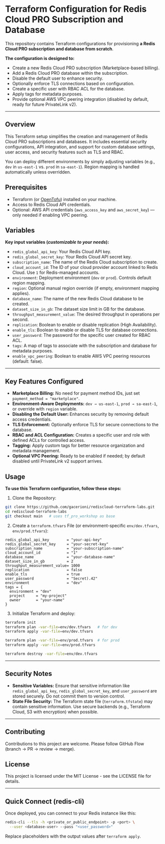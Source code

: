 # Terraform Configuration for Redis Cloud PRO Subscription and Database

This repository contains Terraform configurations for provisioning **a Redis Cloud PRO subscription and database from scratch**.

**The configuration is designed to:**

- Create a new Redis Cloud PRO subscription (Marketplace-based billing).
- Add a Redis Cloud PRO database within the subscription.
- Disable the default user to enhance security.
- Optionally enforce TLS connections based on configuration.
- Create a specific user with RBAC ACL for the database.
- Apply tags for metadata purposes.
- Provide optional AWS VPC peering integration (disabled by default, ready for future PrivateLink v2).

---

## Overview

This Terraform setup simplifies the creation and management of Redis Cloud PRO subscriptions and databases. It includes essential security configurations, API integration, and support for custom database settings, user access, and security features such as TLS and RBAC.

You can deploy different environments by simply adjusting variables (e.g., `dev` in `us-east-1` vs. `prod` in `sa-east-1`). Region mapping is handled automatically unless overridden.

## Prerequisites

- Terraform (or [OpenTofu](https://opentofu.org)) installed on your machine.
- Access to Redis Cloud API credentials.
- Optional: AWS API credentials (`aws_access_key` and `aws_secret_key`) — only needed if enabling VPC peering.

## Variables

**Key input variables (_customizable to your needs_):**

- `redis_global_api_key`: Your Redis Cloud API key.
- `redis_global_secret_key`: Your Redis Cloud API secret key.
- `subscription_name`: The name of the Redis Cloud subscription to create.
- `cloud_account_id`: The ID of your cloud provider account linked to Redis Cloud. Use `1` for Redis-managed accounts.
- `environment`: Deployment environment (`dev` or `prod`). Controls default region mapping.
- `region`: Optional manual region override (if empty, environment mapping applies).
- `database_name`: The name of the new Redis Cloud database to be created.
- `dataset_size_in_gb`: The dataset size limit in GB for the database.
- `throughput_measurement_value`: The desired throughput in operations per second.
- `replication`: Boolean to enable or disable replication (High Availability).
- `enable_tls`: Boolean to enable or disable TLS for database connections.
- `user_password`: The password for the specific user created for RBAC ACL.
- `tags`: A map of tags to associate with the subscription and database for metadata purposes.
- `enable_vpc_peering`: Boolean to enable AWS VPC peering resources (default: false).

---

## Key Features Configured

- **Marketplace Billing:** No need for payment method IDs, just set `payment_method = "marketplace"`.
- **Environment-Aware Deployments:** `dev → us-east-1`, `prod → sa-east-1`, or override with `region` variable.
- **Disabling the Default User:** Enhances security by removing default access credentials.
- **TLS Enforcement:** Optionally enforce TLS for secure connections to the database.
- **RBAC and ACL Configuration:** Creates a specific user and role with defined ACLs for controlled access.
- **Tagging:** Apply custom tags for better resource organization and metadata management.
- **Optional VPC Peering:** Ready to be enabled if needed; by default disabled until PrivateLink v2 support arrives.

## Usage

**To use this Terraform configuration, follow these steps:**

1. Clone the Repository:
```bash
git clone https://github.com/gacerioni/rediscloud-terraform-labs.git
cd rediscloud-terraform-labs
git checkout main   # uses tf_pro_workshop as base
```

2. Create a `terraform.tfvars` File (or environment-specific `env/dev.tfvars`, `env/prod.tfvars`):
```hcl
redis_global_api_key        = "your-api-key"
redis_global_secret_key     = "your-secret-key"
subscription_name           = "your-subscription-name"
cloud_account_id            = "1"
database_name               = "your-database-name"
dataset_size_in_gb          = 2
throughput_measurement_value= 1000
replication                 = false
enable_tls                  = true
user_password               = "Secret).42"
environment                 = "dev"
tags = {
  environment = "dev"
  project     = "my-project"
  owner       = "your-name"
}
```

3. Initialize Terraform and deploy:
```bash
terraform init
terraform plan -var-file=env/dev.tfvars   # for dev
terraform apply -var-file=env/dev.tfvars

terraform plan -var-file=env/prod.tfvars  # for prod
terraform apply -var-file=env/prod.tfvars

terraform destroy -var-file=env/dev.tfvars
```

---

## Security Notes

- **Sensitive Variables:** Ensure that sensitive information like `redis_global_api_key`, `redis_global_secret_key`, and `user_password` are stored securely. Do not commit them to version control.
- **State File Security:** The Terraform state file (`terraform.tfstate`) may contain sensitive information. Use secure backends (e.g., Terraform Cloud, S3 with encryption) when possible.

---

## Contributing

Contributions to this project are welcome. Please follow GitHub Flow (branch → PR → review → merge).

## License

This project is licensed under the MIT License - see the LICENSE file for details.

---

## Quick Connect (redis-cli)

Once deployed, you can connect to your Redis instance like this:

```bash
redis-cli --tls -h <private_or_public_endpoint> -p <port> \
  --user <database-user> --pass "<user_password>"
```

Replace placeholders with the output values after `terraform apply`.
